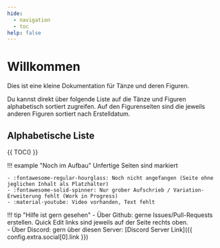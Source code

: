 ```yaml
---
hide:
  - navigation
  - toc
help: false
---
```


# Willkommen

Dies ist eine kleine Dokumentation für Tänze und deren Figuren.

<!-- Nutze die Navigation oben (nach "Datum hinzugefügt" und somit ca nach Schwierigkeit sortiert), die Suche oder die folgende Liste: -->
Du kannst direkt über folgende Liste auf die Tänze und Figuren alphabetisch sortiert zugreifen. Auf den Figurenseiten sind die jeweils anderen Figuren sortiert nach Erstelldatum.

## Alphabetische Liste

{{ TOC() }}

!!! example "Noch im Aufbau"
    Unfertige Seiten sind markiert

    - :fontawesome-regular-hourglass: Noch nicht angefangen (Seite ohne jeglichen Inhalt als Platzhalter)
    - :fontawesome-solid-spinner: Nur grober Aufschrieb / Variation-Erweiterung fehlt (Work in Progress)
    - :material-youtube: Video vorhanden, Text fehlt


!!! tip "Hilfe ist gern gesehen"
    - Über Github: gerne Issues/Pull-Requests erstellen. Quick Edit links sind jeweils auf der Seite rechts oben.  
    - Über Discord: gern über diesen Server: [Discord Server Link]({{ config.extra.social[0].link }})
